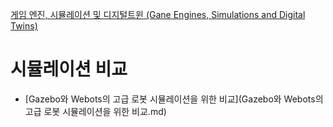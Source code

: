 [게임 엔진, 시뮬레이션 및 디지털트윈 (Gane Engines, Simulations and Digital Twins)](../index.md)
# 시뮬레이션 비교

- [Gazebo와 Webots의 고급 로봇 시뮬레이션을 위한 비교](Gazebo와 Webots의 고급 로봇 시뮬레이션을 위한 비교.md)
